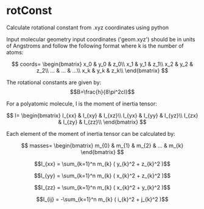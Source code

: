 # rotConst
Calculate rotational constant from .xyz coordinates using python

Input molecular geometry input coordinates ('geom.xyz') should be in units of Angstroms and follow the following format where k is the number of atoms:

  $$ 
  coords=
    \begin{bmatrix}
    x_0 & y_0 & z_0\\
    x_1 & y_1 & z_1\\
    x_2 & y_2 & z_2\\
    ... & ... & ...\\
    x_k & y_k & z_k\\
    \end{bmatrix}
  $$

The rotational constants are given by:  
$$B=\frac{h}{8\pi^2cI}$$  

For a polyatomic molecule, I is the moment of inertia tensor:

  $$ 
  I=
    \begin{bmatrix}
    I_{xx} & I_{xy} & I_{xz}\\
    I_{yx} & I_{yy} & I_{yz}\\
    I_{zx} & I_{zy} & I_{zz}\\
    \end{bmatrix}
  $$

Each element of the moment of inertia tensor can be calculated by:  

$$
    masses=
    \begin{bmatrix}
    m_{0} & m_{1} & m_{2} & ... & m_{k}
    \end{bmatrix}
$$  

$$I_{xx} = \sum_{k=1}^n m_{k} ( y_{k}^2 + z_{k}^2 )$$   

$$I_{yy} = \sum_{k=1}^n m_{k} ( x_{k}^2 + z_{k}^2 )$$  

$$I_{zz} =  \sum_{k=1}^n m_{k} ( x_{k}^2 + y_{k}^2 )$$  

$$I_{ij} = -\sum_{k=1}^n m_{k} ( i_{k}^2 + j_{k}^2 )$$  
